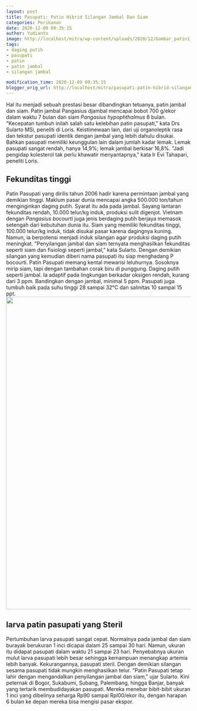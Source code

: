 ```yaml
---
layout: post
title: Pasupati: Patin Hibrid Silangan Jambal Dan Siam
categories: Perikanan
date: 2020-12-09 09:35:15
author: Yudianto
image: http://localhost/mitra/wp-content/uploads/2020/12/Gambar_patin1_1024x578.jpg
tags:
- daging putih
- pasupati
- patin
- patin jambal
- silangan jambal

modification_time: 2020-12-09 09:35:15
blogger_orig_url: http://localhost/mitra/pasupati-patin-hibrid-silangan-jambal.html
---
```


Hal itu menjadi sebuah prestasi besar dibandingkan tetuanya, patin jambal dan siam. Patin jambal Pangasius djambal mencapai bobot 700 g/ekor dalam waktu 7 bulan dan siam <i lang="la">Pangasius hypophthalmus</i> 8 bulan. "Kecepatan tumbuh inilah salah satu kelebihan patin pasupati," kata Drs Sularto MSi, peneliti di Loris.
Keistimewaan lain, dari uji organoleptik rasa dan tekstur pasupati identik dengan jambal yang lebih dahulu disukai. Bahkan pasupati memiliki keunggulan lain dalam jumlah kadar lemak. Lemak pasupati sangat rendah, hanya 14,9%; lemak jambal berkisar 16,8%. "Jadi pengidap kolesterol tak perlu khawatir menyantapnya," kata Ir Evi Tahapari, peneliti Loris.
<h2 id="Fekunditas">Fekunditas tinggi</h2>
Patin Pasupati yang dirilis tahun 2006 hadir karena permintaan jambal yang demikian tinggi. Maklum pasar dunia mencapai angka 500.000 ton/tahun menginginkan daging putih. Syarat itu ada pada jambal. Sayang lantaran fekunditas rendah, 10.000 telur/kg induk, produksi sulit digenjot. Vietnam dengan <i lang="la">Pangasius bocourti</i> juga jenis berdaging putih berjaya memasok setengah dari kebutuhan dunia itu.
Siam yang memiliki fekunditas tinggi, 100.000 telur/kg induk, tidak disukai pasar karena dagingnya kuning. Namun, ia berpotensi menjadi induk silangan agar produksi daging putih meningkat. "Penyilangan jambal dan siam ternyata menghasilkan fekunditas seperti siam dan fisiologi seperti jambal," kata Sularto. Dengan demikian silangan yang kemudian diberi nama pasupati itu siap menghadang P bocourti.
Patin Pasupati memang kental mewarisi leluhurnya. Sosoknya mirip siam, tapi dengan tambahan corak biru di punggung. Daging putih seperti jambal. Ia adaptif pada lingkungan berkadar oksigen rendah, kurang dari 3 ppm. Bandingkan dengan jambal, minimal 5 ppm. Pasupati juga tumbuh baik pada suhu tinggi 28 sampai 32°C dan salinitas 10 sampai 15 ppt.
<a href="http://127.0.0.1/mitra/wp-content/uploads/2020/12/Patin-Pasupati-.jpg"><img class="aligncenter wp-image-20507 size-full" src="http://127.0.0.1/mitra/wp-content/uploads/2020/12/Patin-Pasupati-.jpg" alt="" width="1428" height="850" /></a>
<h2 id="Steril">larva patin pasupati yang Steril</h2>
Pertumbuhan larva pasupati sangat cepat. Normalnya pada jambal dan siam burayak berukuran 1 inci dicapai dalam 25 sampai 30 hari. Namun, ukuran itu didapat pasupati dalam waktu 21 sampai 23 hari. Penyebabnya ukuran mulut larva pasupati lebih besar sehingga kemampuan menangkap artemia lebih banyak.
Kekurangannya, pasupati steril. Dengan demikian silangan sesama pasupati tidak mungkin menghasilkan telur. "Patin Pasupati tetap lahir dengan mengandalkan penyilangan jambal dan siam," ujar Sularto. Kini peternak di Bogor, Sukabumi, Subang, Palembang, hingga Banjar, banyak yang tertarik membudidayakan pasupati. Mereka menebar bibit-bibit ukuran 1 inci yang dibelinya seharga Rp90 sampai Rpl00/ekor itu, dengan harapan 6 bulan ke depan mereka bisa mengisi pasar ekspor.

